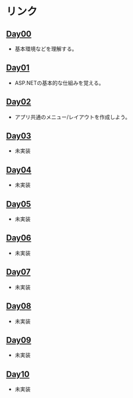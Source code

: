 リンク
===

## [Day00](./Day00.md)

- 基本環境などを理解する。

## [Day01](./Day01.md)

- ASP.NETの基本的な仕組みを覚える。

## [Day02](./Day02.md)

- アプリ共通のメニュー/レイアウトを作成しよう。

## [Day03](./Day03.md)

- 未実装

## [Day04](./Day04.md)

- 未実装

## [Day05](./Day05.md)

- 未実装

## [Day06](./Day06.md)

- 未実装

## [Day07](./Day07.md)

- 未実装

## [Day08](./Day08.md)

- 未実装

## [Day09](./Day09.md)

- 未実装

## [Day10](./Day10.md)

- 未実装

